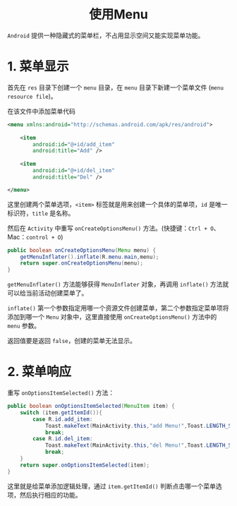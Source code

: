 # <center> 使用Menu

`Android` 提供一种隐藏式的菜单栏，不占用显示空间又能实现菜单功能。

# 1. 菜单显示

首先在 `res` 目录下创建一个 `menu` 目录，在 `menu` 目录下新建一个菜单文件 (`menu resource file`)。 

在该文件中添加菜单代码

``` xml
<menu xmlns:android="http://schemas.android.com/apk/res/android">
 
    <item
        android:id="@+id/add_item"
        android:title="Add" />
 
    <item
        android:id="@+id/del_item"
        android:title="Del" />

</menu>
```

这里创建两个菜单选项，`<item>` 标签就是用来创建一个具体的菜单项，`id` 是唯一标识符，`title` 是名称。

然后在 `Activity` 中重写 `onCreateOptionsMenu()` 方法。(快捷键：`Ctrl + O`、Mac：`control + O`)

``` java
public boolean onCreateOptionsMenu(Menu menu) {
    getMenuInflater().inflate(R.menu.main,menu);
    return super.onCreateOptionsMenu(menu);
}
```

`getMenuInflater()` 方法能够获得 `MenuInflater` 对象，再调用 `inflate()` 方法就可以给当前活动创建菜单了。

`inflate()` 第一个参数指定用哪一个资源文件创建菜单，第二个参数指定菜单项将添加到哪一个 `Menu` 对象中，这里直接使用 `onCreateOptionsMenu()` 方法中的 `menu` 参数。

返回值要是返回 `false`，创建的菜单无法显示。


# 2. 菜单响应

重写 `onOptionsItemSelected()` 方法：

``` java 
public boolean onOptionsItemSelected(MenuItem item) {
    switch (item.getItemId()){
        case R.id.add_item:
            Toast.makeText(MainActivity.this,"add Menu!",Toast.LENGTH_SHORT).show();
            break;
        case R.id.del_item:
            Toast.makeText(MainActivity.this,"del Menu!",Toast.LENGTH_SHORT).show();
            break;
    }
    return super.onOptionsItemSelected(item);
}
```

这里就是给菜单添加逻辑处理，通过 `item.getItemId()` 判断点击哪一个菜单选项，然后执行相应的功能。

 